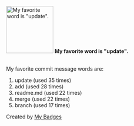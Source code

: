 <img src="https://my-badges.github.io/my-badges/favorite-word.png" alt="My favorite word is &quot;update&quot;." title="My favorite word is &quot;update&quot;." width="128">
<strong>My favorite word is &quot;update&quot;.</strong>
<br><br>

My favorite commit message words are:

1. update (used 35 times)
2. add (used 28 times)
3. readme.md (used 22 times)
4. merge (used 22 times)
5. branch (used 17 times)


Created by <a href="https://github.com/my-badges/my-badges">My Badges</a>